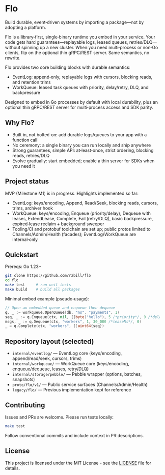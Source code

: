 # Flo

Build durable, event‑driven systems by importing a package—not by adopting a platform.

Flo is a library‑first, single‑binary runtime you embed in your service. Your code gets hard guarantees—replayable logs, leased queues, retries/DLQ—without spinning up a new cluster. When you need multi‑process or non‑Go clients, flip on the optional thin gRPC/REST server. Same semantics, no rewrite.

Flo provides two core building blocks with durable semantics:
- EventLog: append‑only, replayable logs with cursors, blocking reads, and retention trims
- WorkQueue: leased task queues with priority, delay/retry, DLQ, and backpressure

Designed to embed in Go processes by default with local durability, plus an optional thin gRPC/REST server for multi‑process access and SDK parity.

## Why Flo?
- Built‑in, not bolted‑on: add durable logs/queues to your app with a function call
- No ceremony: a single binary you can run locally and ship anywhere
- Strong guarantees, simple API: at‑least‑once, strict ordering, blocking reads, retries/DLQ
- Evolve gradually: start embedded; enable a thin server for SDKs when you need it

## Project status
MVP (Milestone M1) is in progress. Highlights implemented so far:
- EventLog: keys/encoding, Append, Read/Seek, blocking reads, cursors, trims, archiver hook
- WorkQueue: keys/encoding, Enqueue (priority/delay), Dequeue with leases, ExtendLease, Complete, Fail (retry/DLQ), basic backpressure, expired‑lease reclaim + background sweeper
- Tooling/CI and protobuf toolchain are set up; public protos limited to Channels/Admin/Health (facades); EventLog/WorkQueue are internal‑only


## Quickstart
Prereqs: Go 1.23+

```bash
git clone https://github.com/rzbill/flo
cd flo
make test     # run unit tests
make build    # build all packages
```

Minimal embed example (pseudo‑usage):
```go
// Open an embedded queue and enqueue then dequeue
q, _ := workqueue.OpenQueue(db, "ns", "payments", 1)
seq, _ := q.Enqueue(ctx, nil, []byte("hello"), 5 /*priority*/, 0 /*delayMs*/, 0)
msgs, _ := q.Dequeue(ctx, "workers", 1, 30_000 /*leaseMs*/, 0)
_ = q.Complete(ctx, "workers", []uint64{seq})
```

## Repository layout (selected)
- `internal/eventlog/` — EventLog core (keys/encoding, append/read/seek, cursors, trims)
- `internal/workqueue/` — WorkQueue core (keys/encoding, enqueue/dequeue, leases, retry/DLQ)
- `internal/storage/pebble/` — Pebble wrapper (options, batches, snapshots)
- `proto/flo/v1/` — Public service surfaces (Channels/Admin/Health)
- `legacy/flo/` — Previous implementation kept for reference

## Contributing
Issues and PRs are welcome. Please run tests locally:
```bash
make test
```
Follow conventional commits and include context in PR descriptions.

## License

This project is licensed under the MIT License - see the [LICENSE](LICENSE) file for details. 